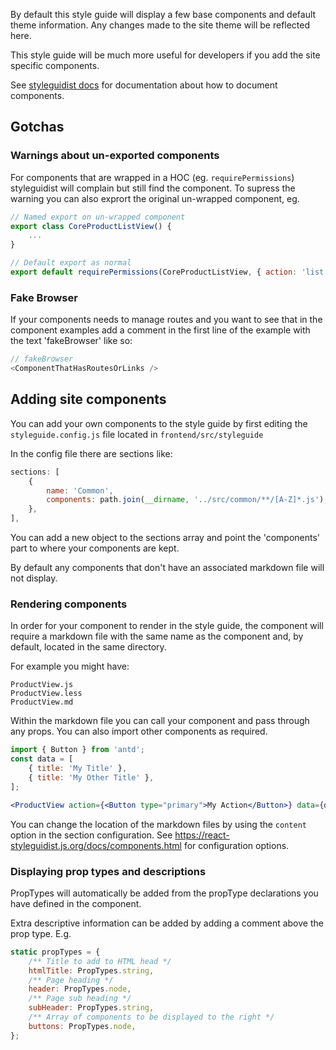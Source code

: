 By default this style guide will display a few base components and default theme information. Any changes made to the site theme will be reflected here.

This style guide will be much more useful for developers if you add the site specific components.

See [styleguidist docs](https://react-styleguidist.js.org/docs/documenting.html) for documentation about how to document components.

## Gotchas

### Warnings about un-exported components

For components that are wrapped in a HOC (eg. `requirePermissions`) styleguidist will
complain but still find the component. To supress the warning you can also exprort the
original un-wrapped component, eg.

```js static
// Named export on un-wrapped component
export class CoreProductListView() {
    ...
}

// Default export as normal
export default requirePermissions(CoreProductListView, { action: 'list', model: CoreProduct });
```

### Fake Browser

If your components needs to manage routes and you want to see that in the component examples add a comment in the first line of the example with the text 'fakeBrowser' like so:

```js static
// fakeBrowser
<ComponentThatHasRoutesOrLinks />
```

## Adding site components
You can add your own components to the style guide by first editing the `styleguide.config.js` file located in `frontend/src/styleguide`

In the config file there are sections like:

```js static
sections: [
    {
        name: 'Common',
        components: path.join(__dirname, '../src/common/**/[A-Z]*.js'),
    },
],
```

You can add a new object to the sections array and point the 'components' part to where your components are kept.

By default any components that don't have an associated markdown file will not display.

### Rendering components
In order for your component to render in the style guide, the component will require a markdown file with the same name as the component and, by default, located in the same directory.

For example you might have:

``` static
ProductView.js
ProductView.less
ProductView.md
```
Within the markdown file you can call your component and pass through any props. You can also import other components as required.

```jsx static
import { Button } from 'antd';
const data = [
    { title: 'My Title' },
    { title: 'My Other Title' },
];

<ProductView action={<Button type="primary">My Action</Button>} data={data} />
```

You can change the location of the markdown files by using the `content` option in the section configuration. See https://react-styleguidist.js.org/docs/components.html for configuration options.

### Displaying prop types and descriptions
PropTypes will automatically be added from the propType declarations you have defined in the component.

Extra descriptive information can be added by adding a comment above the prop type. E.g.

```jsx static
static propTypes = {
    /** Title to add to HTML head */
    htmlTitle: PropTypes.string,
    /** Page heading */
    header: PropTypes.node,
    /** Page sub heading */
    subHeader: PropTypes.string,
    /** Array of components to be displayed to the right */
    buttons: PropTypes.node,
};
```
